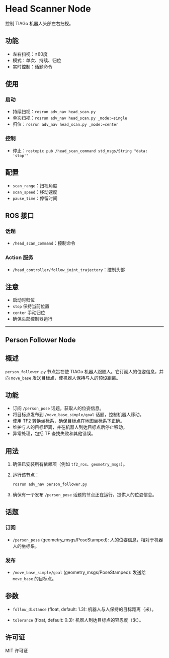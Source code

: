 # Head Scanner Node

控制 TIAGo 机器人头部左右扫视。

## 功能

- 左右扫视：±60度
- 模式：单次、持续、归位
- 实时控制：话题命令

## 使用

### 启动

- 持续扫视：`rosrun adv_nav head_scan.py`
- 单次扫视：`rosrun adv_nav head_scan.py _mode:=single`
- 归位：`rosrun adv_nav head_scan.py _mode:=center`

### 控制

- 停止：`rostopic pub /head_scan_command std_msgs/String "data: 'stop'"`

## 配置

- `scan_range`：扫视角度
- `scan_speed`：移动速度
- `pause_time`：停留时间

## ROS 接口

### 话题

- `/head_scan_command`：控制命令

### Action 服务

- `/head_controller/follow_joint_trajectory`：控制头部

## 注意

- 启动时归位
- `stop` 保持当前位置
- `center` 手动归位
- 确保头部控制器运行

---

## Person Follower Node

## 概述

`person_follower.py` 节点旨在使 TIAGo 机器人跟随人。它订阅人的位姿信息，并向 `move_base` 发送目标点，使机器人保持与人的预设距离。

## 功能

- 订阅 `/person_pose` 话题，获取人的位姿信息。
- 将目标点发布到 `/move_base_simple/goal` 话题，控制机器人移动。
- 使用 TF2 转换坐标系，确保目标点在地图坐标系下正确。
- 维护与人的目标距离，并在机器人到达目标点后停止移动。
- 异常处理，包括 TF 查找失败和其他错误。

## 用法

1. 确保已安装所有依赖项（例如 `tf2_ros`、`geometry_msgs`）。
2. 运行该节点：

    ```bash
    rosrun adv_nav person_follower.py
    ```

3. 确保有一个发布 `/person_pose` 话题的节点正在运行，提供人的位姿信息。

## 话题

### 订阅

- `/person_pose` (geometry_msgs/PoseStamped): 人的位姿信息，相对于机器人的坐标系。

### 发布

- `/move_base_simple/goal` (geometry_msgs/PoseStamped): 发送给 `move_base` 的目标点。

## 参数

- `follow_distance` (float, default: 1.3): 机器人与人保持的目标距离（米）。

- `tolerance` (float, default: 0.3): 机器人到达目标点的容忍度（米）。

## 许可证

MIT 许可证